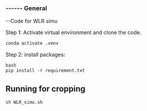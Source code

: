 ### ------ General
--Code for WLR simu

Step 1: Activate virtual environment and clone the code.
```bash
conda activate .venv
```

Step 2: install  packages:
```
bash
pip install -r requirement.txt
```

## Running for cropping
```bash
sh WLR_simu.sh
```